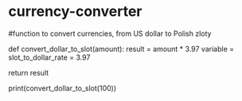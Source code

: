 # currency-converter
#function to convert currencies, from US dollar to Polish zloty

def convert_dollar_to_slot(amount):
  result = amount * 3.97
  variable = slot_to_dollar_rate = 3.97

  return result


print(convert_dollar_to_slot(100))
